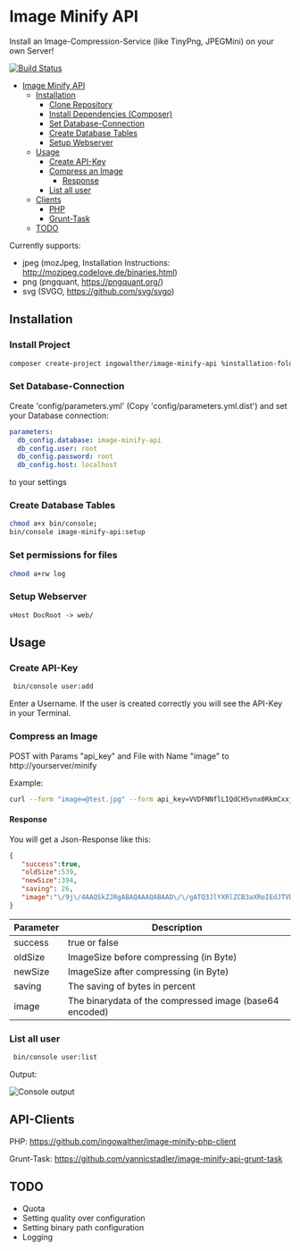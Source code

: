 # Image Minify API

Install an Image-Compression-Service (like TinyPng, JPEGMini) on your own Server!

[![Build Status](https://travis-ci.org/ingowalther/image-minify-api.svg?branch=master)](https://travis-ci.org/ingowalther/image-minify-api)

- [Image Minify API](#)
	- [Installation](#installation)
		- [Clone Repository](#clone-repository)
		- [Install Dependencies (Composer)](#install-dependencies-composer)
		- [Set Database-Connection](#set-database-connection)
		- [Create Database Tables](#create-database-tables)
		- [Setup Webserver](#setup-webserver)
	- [Usage](#usage)
		- [Create API-Key](#create-api-key)
	    - [Compress an Image](#compress-an-image)
		    - [Response](#response)
		- [List all user](#list-all-user)    
    - [Clients](#api-clients)
    	- [PHP](#api-clients)
    	- [Grunt-Task](#api-clients)
    - [TODO](#todo)	

Currently supports:
 - jpeg (mozJpeg, Installation Instructions: http://mozjpeg.codelove.de/binaries.html)
 - png (pngquant, https://pngquant.org/)
 - svg (SVGO, https://github.com/svg/svgo)

## Installation
### Install Project
```sh
composer create-project ingowalther/image-minify-api %installation-folder-name%
```
### Set Database-Connection

Create  'config/parameters.yml' (Copy 'config/parameters.yml.dist') and set your Database connection:
```yaml
parameters:
  db_config.database: image-minify-api
  db_config.user: root
  db_config.password: root
  db_config.host: localhost
```
to your settings
### Create Database Tables
```sh
chmod a+x bin/console;
bin/console image-minify-api:setup
```

### Set permissions for files
```sh
chmod a+rw log
```

### Setup Webserver
```
vHost DocRoot -> web/
```

## Usage

### Create API-Key
```sh
 bin/console user:add
```
Enter a Username.
If the user is created correctly you will see the API-Key in your Terminal.

### Compress an Image

POST with Params "api_key" and File with Name "image" to http://yourserver/minify

Example:
```sh
curl --form "image=@test.jpg" --form api_key=VVDFNNflLIQdCH5vnx0RkmCxxjhHIL6  http://localhost/minify > result.json
```

#### Response
You will get a Json-Response like this:
```json
{
   "success":true,
   "oldSize":539,
   "newSize":394,
   "saving": 26,
   "image":"\/9j\/4AAQSkZJRgABAQAAAQABAAD\/\/gATQ3JlYXRlZCB3aXRoIEdJTVD\/2wCEAAoKCgoKCgsMDAsPEA4QDxYUExMUFiIYGhgaGCIzICUgICUgMy03LCksNy1RQDg4QFFeT0pPXnFlZXGPiI+7u\/sBCgoKCgoKCwwMCw8QDhAPFhQTExQWIhgaGBoYIjMgJSAgJSAzLTcsKSw3LVFAODhAUV5PSk9ecWVlcY+Ij7u7+\/\/CABEIAAEAAQMBIgACEQEDEQH\/xAAUAAEAAAAAAAAAAAAAAAAAAAAH\/9oACAEBAAAAAGb\/xAAUAQEAAAAAAAAAAAAAAAAAAAAA\/9oACAECEAAAAH\/\/xAAUAQEAAAAAAAAAAAAAAAAAAAAA\/9oACAEDEAAAAH\/\/xAAUEAEAAAAAAAAAAAAAAAAAAAAA\/9oACAEBAAE\/AH\/\/xAAUEQEAAAAAAAAAAAAAAAAAAAAA\/9oACAECAQE\/AH\/\/xAAUEQEAAAAAAAAAAAAAAAAAAAAA\/9oACAEDAQE\/AH\/\/2Q=="
}
```
| Parameter  | Description |
| ------------- | ------------- |
| success | true or false  |
| oldSize  | ImageSize before compressing (in Byte)  |
| newSize  | ImageSize after compressing (in Byte)  |
| saving | The saving of bytes in percent |
| image  | The binarydata of the compressed image (base64 encoded)  |

### List all user
```sh
 bin/console user:list
```
Output:

![Console output](http://i.imgur.com/6SKcBcF.png)

## API-Clients

PHP: https://github.com/ingowalther/image-minify-php-client

Grunt-Task: https://github.com/yannicstadler/image-minify-api-grunt-task

## TODO
- Quota
- Setting quality over configuration
- Setting binary path configuration
- Logging
